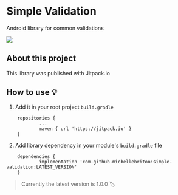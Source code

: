 # Simple Validation
Android library for common validations

[![](https://jitpack.io/v/michellebritoo/easy-validation.svg)](https://jitpack.io/#michellebritoo/easy-validation)

## About this project
This library was published with Jitpack.io


## How to use 💡
1. Add it in your root project `build.gradle`

``` GRADLE
	repositories {
            ...
            maven { url 'https://jitpack.io' }
	}
```

2. Add library dependency in your module's `build.gradle` file

``` GRADLE
	dependencies {
            implementation 'com.github.michellebritoo:simple-validation:LATEST_VERSION'
	}
```
> Currently the latest version is 1.0.0 🏷️
